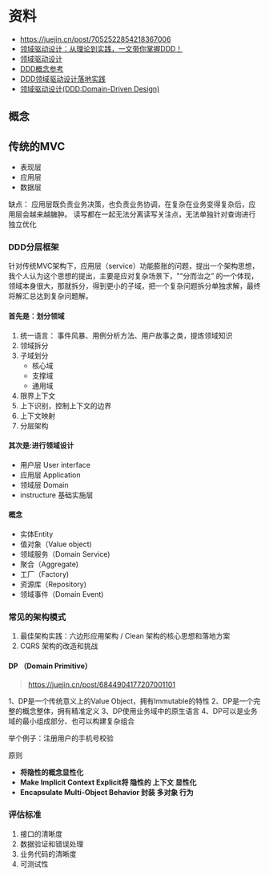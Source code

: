 # 资料
- https://juejin.cn/post/7052522854218367006
- [领域驱动设计：从理论到实践，一文带你掌握DDD！](https://modelbaba.com/architecture/ddd/2100.html)
- [领域驱动设计](https://tonydeng.github.io/2022/11/06/domain-driven-design/)
- [DDD概念参考](https://domain-driven-design.org/zh/ddd-concept-reference.html)
- [DDD领域驱动设计落地实践](https://www.cnblogs.com/dennyzhangdd/p/14376904.html)
- [领域驱动设计(DDD:Domain-Driven Design)](https://www.jdon.com/ddd.html)
  
  
## 概念
## 传统的MVC
- 表现层
- 应用层
- 数据层

缺点：
应用层既负责业务决策，也负责业务协调，在复杂在业务变得复杂后，应用层会越来越臃肿。
读写都在一起无法分离读写关注点，无法单独针对查询进行独立优化

### DDD分层框架
针对传统MVC架构下，应用层（service）功能膨胀的问题，提出一个架构思想，我个人认为这个思想的提出，主要是应对复杂场景下，"“分而治之” 的一个体现，领域本身很大，那就拆分，得到更小的子域，把一个复杂问题拆分单独求解，最终将解汇总达到复杂问题解。

#### 首先是：划分领域
1. 统一语言： 事件风暴、用例分析方法、用户故事之类，提炼领域知识
2. 领域拆分
3. 子域划分
   - 核心域
   - 支撑域
   - 通用域
4. 限界上下文
5. 上下识别，控制上下文的边界
6. 上下文映射
7. 分层架构

#### 其次是:进行领域设计
- 用户层 User interface
- 应用层 Application
- 领域层 Domain
- instructure 基础实施层

####




#### 概念
- 实体Entity
- 值对象（Value object)
- 领域服务（Domain Service)
- 聚合（Aggregate)
- 工厂（Factory)
- 资源库（Repository)
- 领域事件（Domain Event)


### 常见的架构模式
1. 最佳架构实践：六边形应用架构 / Clean 架构的核心思想和落地方案
2. CQRS 架构的改造和挑战


#### DP （Domain Primitive）
> https://juejin.cn/post/6844904177207001101

1、DP是一个传统意义上的Value Object，拥有Immutable的特性
2、DP是一个完整的概念整体，拥有精准定义
3、DP使用业务域中的原生语言
4、DP可以是业务域的最小组成部分、也可以构建复杂组合

举个例子：注册用户的手机号校验

原则
  * **将隐性的概念显性化**
  * **Make Implicit Context Explicit将 隐性的 上下文 显性化**
  * **Encapsulate Multi-Object Behavior 封装 多对象 行为**



### 评估标准
1. 接口的清晰度
2. 数据验证和错误处理
3. 业务代码的清晰度
4. 可测试性








